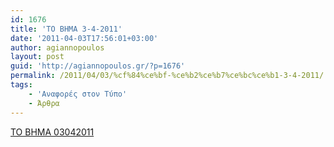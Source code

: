 ```yaml
---
id: 1676
title: 'ΤΟ ΒΗΜΑ 3-4-2011'
date: '2011-04-03T17:56:01+03:00'
author: agiannopoulos
layout: post
guid: 'http://agiannopoulos.gr/?p=1676'
permalink: /2011/04/03/%cf%84%ce%bf-%ce%b2%ce%b7%ce%bc%ce%b1-3-4-2011/
tags:
    - 'Αναφορές στον Τύπο'
    - Άρθρα
---
```


[TO BHMA 03042011](/wp-content/uploads/2012/04/to-bhma-03042011.docx)